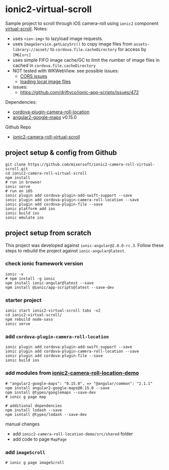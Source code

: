 # ionic2-virtual-scroll
Sample project to scroll through iOS camera-roll using `ionic2` component [virtual-scroll](http://ionicframework.com/docs/v2/api/components/virtual-scroll/VirtualScroll/). 
Notes:
* uses `<ion-img>` to lazyload image requests.
* uses `ImageService.getLazySrc()` to copy image files from `assets-library://asset/` to `cordova.file.cacheDirectory` for access by `IMG[src]`
* uses simple FIFO image cache/GC to limit the number of image files in cached in `cordova.file.cacheDirectory`
* NOT tested with WKWebView. see possible issues: 
  * [CORS issues](https://gist.github.com/mlynch/c63205f114def01ed0b9)
  * [loading local image files](https://forum.ionicframework.com/t/wkwebview-loading-local-image-files/35014)
* issues:
  * https://github.com/driftyco/ionic-app-scripts/issues/472


Dependencies:
* [cordova-plugin-camera-roll-location](https://github.com/mixersoft/cordova-plugin-camera-roll-location)
* [angular2-google-maps](https://github.com/SebastianM/angular2-google-maps) v0.15.0 

Github Repo
* [ionic2-camera-roll-virtual-scroll](https://github.com/mixersoft/ionic2-camera-roll-virtual-scroll) 

## project setup & config from Github
```
git clone https://github.com/mixersoft/ionic2-camera-roll-virtual-scroll.git
cd ionic2-camera-roll-virtual-scroll
npm install
# run in browser
ionic serve
# run on iOS
ionic plugin add cordova-plugin-add-swift-support --save
ionic plugin add cordova-plugin-camera-roll-location --save
ionic plugin add cordova-plugin-file --save 
ionic platform add ios
ionic build ios
ionic emulate ios
```


## project setup from scratch
This project was developed against `ionic-angular@2.0.0-rc.3`. Follow these steps to rebuild the project against `ionic-angular@latest`.

### check ionic framework version
```
ionic -v
# npm install -g ionic
npm install ionic-angular@latest --save
npm install @ionic/app-scripts@latest --save-dev
```

### starter project
```
ionic start ionic2-virtual-scroll tabs -v2
cd ionic2-virtual-scroll/
npm rebuild node-sass
ionic serve
```

### add `cordova-plugin-camera-roll-location`
```
ionic plugin add cordova-plugin-add-swift-support --save
ionic plugin add cordova-plugin-camera-roll-location --save
ionic plugin add cordova-plugin-file --save 
ionic build ios
```

### add modules from [ionic2-camera-roll-location-demo](https://github.com/mixersoft/ionic2-camera-roll-location-demo)
```
# "angular2-google-maps": "0.15.0", => "@angular/common": "2.1.1"
npm install angular2-google-maps@0.15.0 --save
npm install @types/googlemaps --save-dev
# ionic g page map

# additional dependencies
npm install lodash --save
npm isntall @types/lodash --save-dev
```

manual changes
* add `ionic2-camera-roll-location-demo/src/shared` folder
* add code to page `MapPage`


### add `imageScroll`
```
# ionic g page imageScroll
```

